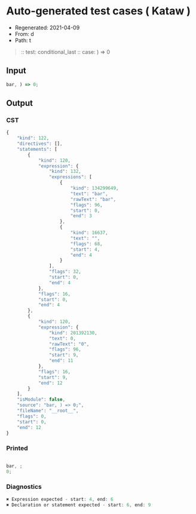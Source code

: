 # Auto-generated test cases ( Kataw )
- Regenerated: 2021-04-09
- From: d
- Path: t
> :: test: conditional_last
> :: case: ) => 0
## Input

`````js
bar, ) => 0;
`````

## Output

### CST

```javascript
{
    "kind": 122,
    "directives": [],
    "statements": [
        {
            "kind": 120,
            "expression": {
                "kind": 132,
                "expressions": [
                    {
                        "kind": 134299649,
                        "text": "bar",
                        "rawText": "bar",
                        "flags": 96,
                        "start": 0,
                        "end": 3
                    },
                    {
                        "kind": 16637,
                        "text": "",
                        "flags": 68,
                        "start": 4,
                        "end": 4
                    }
                ],
                "flags": 32,
                "start": 0,
                "end": 4
            },
            "flags": 16,
            "start": 0,
            "end": 4
        },
        {
            "kind": 120,
            "expression": {
                "kind": 201392130,
                "text": 0,
                "rawText": "0",
                "flags": 96,
                "start": 9,
                "end": 11
            },
            "flags": 16,
            "start": 9,
            "end": 12
        }
    ],
    "isModule": false,
    "source": "bar, ) => 0;",
    "fileName": "__root__",
    "flags": 0,
    "start": 0,
    "end": 12
}
```

### Printed

```javascript

bar, ;
0;
```

### Diagnostics

```javascript
✖ Expression expected - start: 4, end: 6
✖ Declaration or statement expected - start: 6, end: 9

```

